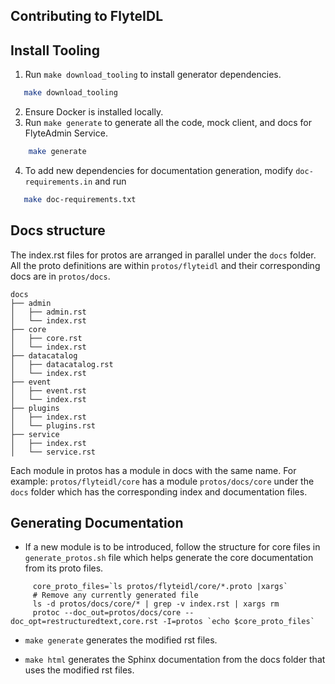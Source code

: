 ## Contributing to FlyteIDL

## Install Tooling

1. Run ``make download_tooling`` to install generator dependencies.

```bash
   make download_tooling
```

2. Ensure Docker is installed locally.
3. Run ``make generate`` to generate all the code, mock client, and docs for FlyteAdmin Service.

```bash
    make generate
```

4. To add new dependencies for documentation generation, modify ``doc-requirements.in`` and run

```bash
   make doc-requirements.txt
```

## Docs structure

The index.rst files for protos are arranged in parallel under the ``docs`` folder.
All the proto definitions are within ``protos/flyteidl`` and their corresponding docs are in ``protos/docs``.

```
docs
├── admin
│   ├── admin.rst
│   └── index.rst
├── core
│   ├── core.rst
│   └── index.rst
├── datacatalog
│   ├── datacatalog.rst
│   └── index.rst
├── event
│   ├── event.rst
│   └── index.rst
├── plugins
│   ├── index.rst
│   └── plugins.rst
├── service
│   ├── index.rst
│   └── service.rst
```

Each module in protos has a module in docs with the same name.
For example: ``protos/flyteidl/core`` has a module ``protos/docs/core`` under the ``docs`` folder which has the corresponding index and documentation files.


## Generating Documentation

* If a new module is to be introduced, follow the structure for core files in `generate_protos.sh` file which helps generate the core documentation from its proto files.
```
     core_proto_files=`ls protos/flyteidl/core/*.proto |xargs`
     # Remove any currently generated file
     ls -d protos/docs/core/* | grep -v index.rst | xargs rm
     protoc --doc_out=protos/docs/core --doc_opt=restructuredtext,core.rst -I=protos `echo $core_proto_files`
```

* ``make generate`` generates the modified rst files.

* ``make html`` generates the Sphinx documentation from the docs folder that uses the modified rst files.

